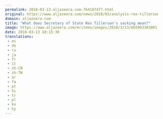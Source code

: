 ```yaml
---
permalink: 2018-03-13-aljazeera.com-764187477.html
original: https://www.aljazeera.com/news/2018/03/analysis-rex-tillerson-pushed-international-crusade-180313155408696.html
domain: aljazeera.com
title: "What does Secretary of State Rex Tillerson's sacking mean?"
image: https://www.aljazeera.com/mritems/images/2018/3/13/665003303001_5750470944001_5750458319001-th.jpg
date: 2018-03-13 18:15:30
translations: 
 - es
 - de
 - ru
 - ja
 - fr
 - it
 - zh-CN
 - zh-TW
 - ar
 - fa
 - pt
 - hi
 - tr
 - pl
 - ko
 - hy
---
```


